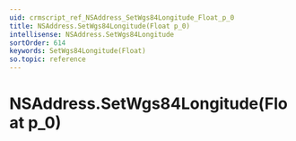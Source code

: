 ```yaml
---
uid: crmscript_ref_NSAddress_SetWgs84Longitude_Float_p_0
title: NSAddress.SetWgs84Longitude(Float p_0)
intellisense: NSAddress.SetWgs84Longitude
sortOrder: 614
keywords: SetWgs84Longitude(Float)
so.topic: reference
---
```


# NSAddress.SetWgs84Longitude(Float p_0)

